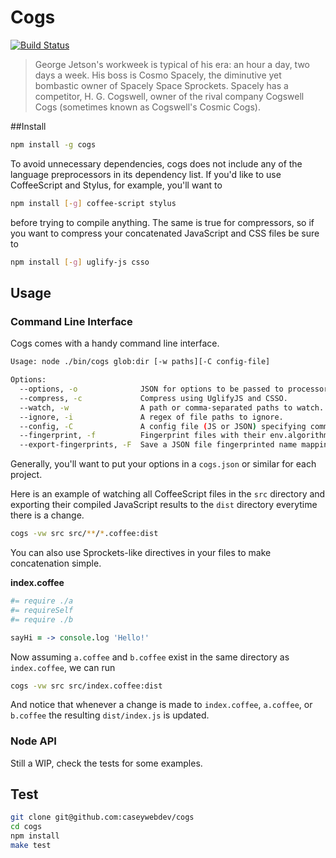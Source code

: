 # Cogs

[![Build Status](https://secure.travis-ci.org/caseywebdev/cogs.png)](http://travis-ci.org/caseywebdev/cogs)

> George Jetson's workweek is typical of his era: an hour a day, two days a
> week. His boss is Cosmo Spacely, the diminutive yet bombastic owner of Spacely
> Space Sprockets. Spacely has a competitor, H. G. Cogswell, owner of the rival
> company Cogswell Cogs (sometimes known as Cogswell's Cosmic Cogs).

##Install


```bash
npm install -g cogs
```

To avoid unnecessary dependencies, cogs does not include any of the language
preprocessors in its dependency list. If you'd like to use CoffeeScript and
Stylus, for example, you'll want to

```bash
npm install [-g] coffee-script stylus
```

before trying to compile anything. The same is true for compressors, so if you
want to compress your concatenated JavaScript and CSS files be sure to

```bash
npm install [-g] uglify-js csso
```

## Usage

### Command Line Interface

Cogs comes with a handy command line interface.

```bash
Usage: node ./bin/cogs glob:dir [-w paths][-C config-file]

Options:
  --options, -o              JSON for options to be passed to processors and compressors.
  --compress, -c             Compress using UglifyJS and CSSO.                             [default: false]
  --watch, -w                A path or comma-separated paths to watch.
  --ignore, -i               A regex of file paths to ignore.                              [default: "/\\."]
  --config, -C               A config file (JS or JSON) specifying command line options.   [default: "cogs"]
  --fingerprint, -f          Fingerprint files with their env.algorithm value.             [default: false]
  --export-fingerprints, -F  Save a JSON file fingerprinted name mappings.
```

Generally, you'll want to put your options in a `cogs.json` or similar for each
project.

Here is an example of watching all CoffeeScript files in the `src` directory and
exporting their compiled JavaScript results to the `dist` directory everytime
there is a change.

```bash
cogs -vw src src/**/*.coffee:dist
```

You can also use Sprockets-like directives in your files to make concatenation
simple.

**index.coffee**
```coffee
#= require ./a
#= requireSelf
#= require ./b

sayHi = -> console.log 'Hello!'
```

Now assuming `a.coffee` and `b.coffee` exist in the same directory as
`index.coffee`, we can run

```bash
cogs -vw src src/index.coffee:dist
```

And notice that whenever a change is made to `index.coffee`, `a.coffee`, or
`b.coffee` the resulting `dist/index.js` is updated.

### Node API

Still a WIP, check the tests for some examples.

## Test

```bash
git clone git@github.com:caseywebdev/cogs
cd cogs
npm install
make test
```
